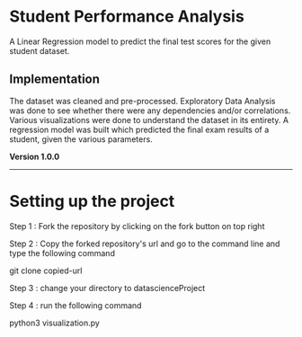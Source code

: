 # Student Performance Analysis

A Linear Regression model to predict the final test scores for the given student dataset.

## Implementation
The dataset was cleaned and pre-processed. Exploratory Data Analysis was done to see whether there were any dependencies and/or correlations.
Various visualizations were done to understand the dataset in its entirety.
A regression model was built which predicted the final exam results of a student, given the various parameters.

**Version 1.0.0**

---
# Setting up the project

Step 1 : 
Fork the repository by clicking on the fork button on top right

Step 2 : 
Copy the forked repository's url and go to the command line and type the following command

git clone copied-url
  
Step 3 : 
change your directory to datascienceProject

Step 4 : 
run the following command

python3 visualization.py





